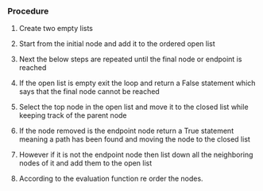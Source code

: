 ### Procedure

1. Create two empty lists

2. Start from the initial node and add it to the ordered open list

3. Next the below steps are repeated until the final node or endpoint is reached

4. If the open list is empty exit the loop and return a False statement which says that the final node cannot be reached

5. Select the top node in the open list and move it to the closed list while keeping track of the parent node

6. If the node removed is the endpoint node return a True statement meaning a path has been found and moving the node to the closed list

7. However if it is not the endpoint node then list down all the neighboring nodes of it and add them to the open list

8. According to the evaluation function re order the nodes.
